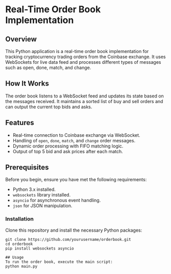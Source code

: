 # Real-Time Order Book Implementation

## Overview
This Python application is a real-time order book implementation for tracking cryptocurrency trading orders from the Coinbase exchange. It uses WebSockets for live data feed and processes different types of messages such as open, done, match, and change.

## How It Works
The order book listens to a WebSocket feed and updates its state based on the messages received. It maintains a sorted list of buy and sell orders and can output the current top bids and asks.

## Features
- Real-time connection to Coinbase exchange via WebSocket.
- Handling of `open`, `done`, `match`, and `change` order messages.
- Dynamic order processing with FIFO matching logic.
- Output of top 5 bid and ask prices after each match.

## Prerequisites
Before you begin, ensure you have met the following requirements:
- Python 3.x installed.
- `websockets` library installed.
- `asyncio` for asynchronous event handling.
- `json` for JSON manipulation.

### Installation
Clone this repository and install the necessary Python packages:
```shell
git clone https://github.com/yourusername/orderbook.git
cd orderbook
pip install websockets asyncio

## Usage
To run the order book, execute the main script:
python main.py
